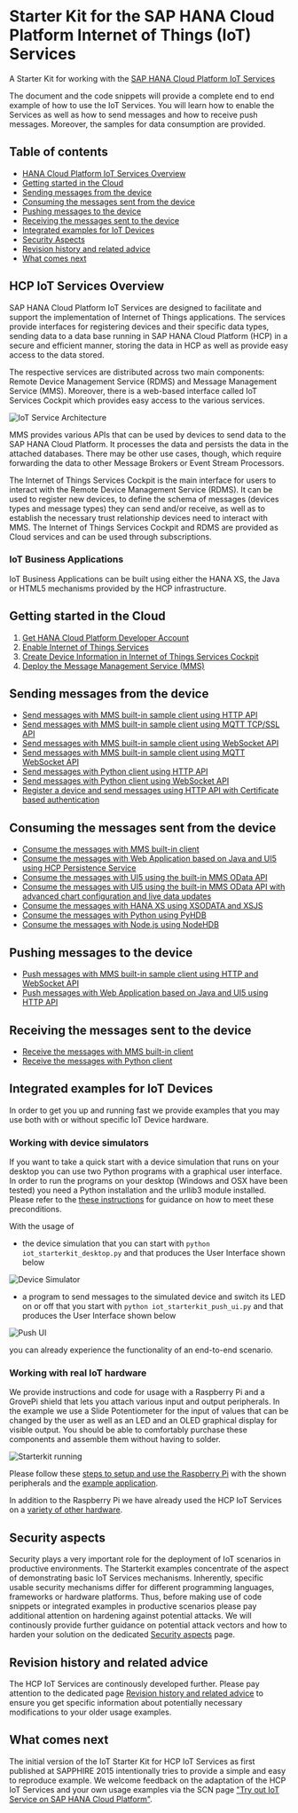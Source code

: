 # Starter Kit for the SAP HANA Cloud Platform Internet of Things (IoT) Services

A Starter Kit for working with the [SAP HANA Cloud Platform IoT Services](http://help.hana.ondemand.com/iot)

The document and the code snippets will provide a complete end to end example of how to use the IoT Services. You will learn how to enable the Services as
well as how to send messages and how to receive push messages. Moreover, the samples for data consumption are provided. 

## Table of contents

* [HANA Cloud Platform IoT Services Overview](#hcp-iot-services-overview)
* [Getting started in the Cloud](#getting-started-in-the-cloud)
* [Sending messages from the device](#sending-messages-from-the-device)
* [Consuming the messages sent from the device](#consuming-the-messages-sent-from-the-device)
* [Pushing messages to the device](#pushing-messages-to-the-device)
* [Receiving the messages sent to the device](#receiving-the-messages-sent-to-the-device)
* [Integrated examples for IoT Devices](#integrated-examples-for-iot-devices)
* [Security Aspects](#security-aspects)
* [Revision history and related advice](#revision-history-and-related-advice)
* [What comes next](#what-comes-next)

## HCP IoT Services Overview

SAP HANA Cloud Platform IoT Services are designed to facilitate and support the implementation of Internet of Things applications. 
The services provide interfaces for registering devices and their specific data types, sending data to a data base running in 
SAP HANA Cloud Platform (HCP) in a secure and efficient manner, storing the data in HCP as well as provide easy access to the data stored.

The respective services are distributed across two main components: Remote Device Management Service (RDMS) and Message Management Service (MMS). 
Moreover, there is a web-based interface called IoT Services Cockpit which provides easy access to the various services.

![IoT Service Architecture](images/system_architecture.png "IoT Service Architecture")

MMS provides various APIs that can be used by devices to send data to the SAP HANA Cloud Platform. It processes the data and persists the data 
in the attached databases. There may be other use cases, though, which require forwarding the data to other Message Brokers or Event Stream Processors.

The Internet of Things Services Cockpit is the main interface for users to interact with the Remote Device Management Service (RDMS). 
It can be used to register new devices, to define the schema of messages (devices types and message types) they can send and/or receive, 
as well as to establish the necessary trust relationship devices need to interact with MMS. The Internet of Things Services Cockpit and RDMS 
are provided as Cloud services and can be used through subscriptions.

### IoT Business Applications

IoT Business Applications can be built using either the HANA XS, the Java or HTML5 mechanisms provided by the HCP infrastructure. 

## Getting started in the Cloud

1. [Get HANA Cloud Platform Developer Account](src/prerequisites/account)
2. [Enable Internet of Things Services](src/prerequisites/service)
3. [Create Device Information in Internet of Things Services Cockpit](src/prerequisites/cockpit)
4. [Deploy the Message Management Service (MMS)](src/prerequisites/mms)

## Sending messages from the device

* [Send messages with MMS built-in sample client using HTTP API](src/apps/built-in/sending/http)
* [Send messages with MMS built-in sample client using MQTT TCP/SSL API](src/apps/built-in/sending/mqtttcp)
* [Send messages with MMS built-in sample client using WebSocket API](src/apps/built-in/sending/ws)
* [Send messages with MMS built-in sample client using MQTT WebSocket API](src/apps/built-in/sending/mqttws)
* [Send messages with Python client using HTTP API](src/apps/python/sending/http)
* [Send messages with Python client using WebSocket API](src/apps/python/sending/ws)
* [Register a device and send messages using HTTP API with Certificate based authentication](src/apps/java/authentication/com.sap.iot.starterkit.cert)

## Consuming the messages sent from the device

* [Consume the messages with MMS built-in client](src/apps/built-in/consumption)
* [Consume the messages with Web Application based on Java and UI5 using HCP Persistence Service](src/apps/java/consumption)
* [Consume the messages with UI5 using the built-in MMS OData API](src/apps/ui5/consumption)
* [Consume the messages with UI5 using the built-in MMS OData API with advanced chart configuration and live data updates](src/apps/ui5/consumption-advanced)
* [Consume the messages with HANA XS using XSODATA and XSJS](src/apps/xs/consumption)
* [Consume the messages with Python using PyHDB](src/apps/python/consumption)
* [Consume the messages with Node.js using NodeHDB](src/apps/nodejs/consumption)

## Pushing messages to the device

* [Push messages with MMS built-in sample client using HTTP and WebSocket API](src/apps/built-in/pushing)
* [Push messages with Web Application based on Java and UI5 using HTTP API](src/apps/java/consumption)

## Receiving the messages sent to the device

* [Receive the messages with MMS built-in client](src/apps/built-in/receiving)
* [Receive the messages with Python client](src/apps/python/receiving)

## Integrated examples for IoT Devices

In order to get you up and running fast we provide examples that you may use both with or without specific IoT Device hardware.

### Working with device simulators

If you want to take a quick start with a device simulation that runs on your desktop you can use two Python programs with a graphical user interface. In
order to run the programs on your desktop (Windows and OSX have been tested) you need a Python installation and the urllib3 module installed.
Please refer to the [these instructions](src/examples/python/iot-starterkit-for-desktop/README.md) for guidance on how to meet these preconditions.

With the usage of
- the device simulation that you can start with ```python iot_starterkit_desktop.py``` and that produces the User Interface shown below

![Device Simulator](images/device_simulator.jpg?raw=true "Device Simulator")

- a program to send messages to the simulated device and switch its LED on or off that you start with ```python iot_starterkit_push_ui.py``` and that produces the User Interface shown below

![Push UI](images/push_ui.jpg?raw=true "Push UI")

you can already experience the functionality of an end-to-end scenario.

### Working with real IoT hardware

We provide instructions and code for usage with a Raspberry Pi and a GrovePi shield that lets you attach various input and output peripherals. In the
example we use a Slide Potentiometer for the input of values that can be changed by the user as well as an LED and an OLED graphical display for visible
output. You should be able to comfortably purchase these components and assemble them without having to solder.

![Starterkit running](images/starterkit_running_01.jpg?raw=true "Starterkit running")

Please follow these [steps to setup and use the Raspberry Pi](./src/hardware/raspberry-pi/README.md) with the shown peripherals and the 
[example application](src/examples/python/iot-starterkit-for-pi-and-grove-peripherals/iot_starterkit_pi_and_grove_peripherals.py).

In addition to the Raspberry Pi we have already used the HCP IoT Services on a [variety of other hardware](./src/hardware).

## Security aspects

Security plays a very important role for the deployment of IoT scenarios in
productive environments. The Starterkit examples concentrate of the aspect of
demonstrating basic IoT Services mechanisms. Inherently, specific usable
security mechanisms differ for different programming languages, frameworks or
hardware platforms. Thus, before making use of code snippets or integrated
examples in productive scenarios please pay additional attention on hardening
against potential attacks. We will continously provide further guidance on
potential attack vectors and how to harden your solution on the dedicated
[Security aspects](./misc/security/README.md) page.

## Revision history and related advice

The HCP IoT Services are continously developed further. Please pay attention to
the dedicated page [Revision history and related
advice](./misc/revision-history/README.md) to ensure you get specific
information about potentially necessary modifications to your older usage
examples.

## What comes next

The initial version of the IoT Starter Kit for HCP IoT Services as first published at SAPPHIRE 2015 intentionally tries to provide a simple and easy to
reproduce example. We welcome feedback on the adaptation of the HCP IoT Services and your own usage examples via the SCN page ["Try out IoT Service on SAP HANA Cloud Platform"](http://scn.sap.com/docs/DOC-63811).
